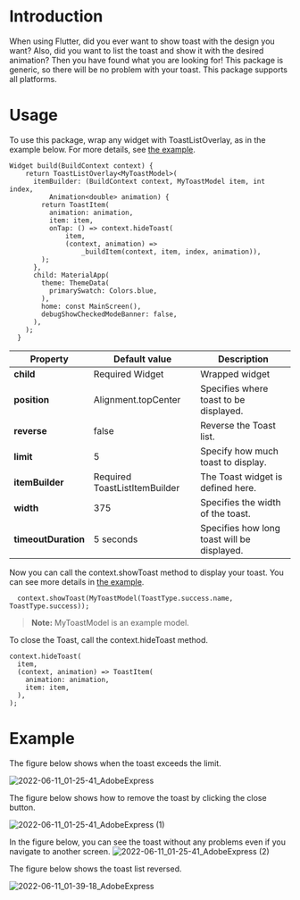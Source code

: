#  Introduction

When using Flutter, did you ever want to show toast with the design you want? Also, did you want to list the toast and show it with the desired animation? Then you have found what you are looking for!
This package is generic, so there will be no problem with your toast.
This package supports all platforms.

#  Usage

To use this package, wrap any widget with ToastListOverlay, as in the example below. For more details, see [the example](https://github.com/bataa07/animated_toast_list/blob/develop/example/lib/sample_app.dart).
```
Widget build(BuildContext context) {
    return ToastListOverlay<MyToastModel>(
      itemBuilder: (BuildContext context, MyToastModel item, int index,
          Animation<double> animation) {
        return ToastItem(
          animation: animation,
          item: item,
          onTap: () => context.hideToast(
              item,
              (context, animation) =>
                  _buildItem(context, item, index, animation)),
        );
      },
      child: MaterialApp(
        theme: ThemeData(
          primarySwatch: Colors.blue,
        ),
        home: const MainScreen(),
        debugShowCheckedModeBanner: false,
      ),
    );
  }
```
| **Property** | **Default value** | **Description** |
|---|---|---|
| **child** | Required Widget | Wrapped widget |
| **position** | Alignment.topCenter | Specifies where toast to be displayed. |
| **reverse** | false | Reverse the Toast list. |
| **limit** | 5 | Specify how much toast to display. |
| **itemBuilder** | Required ToastListItemBuilder<T> | The Toast widget is defined here. |
| **width** | 375 | Specifies the width of the toast. |
| **timeoutDuration** | 5 seconds | Specifies how long toast will be displayed. |
  
Now you can call the context.showToast method to display your toast. You can see more details in [the example](https://github.com/bataa07/animated_toast_list/blob/develop/example/lib/main_screen.dart).
```
  context.showToast(MyToastModel(ToastType.success.name, ToastType.success));
```
> **Note:** MyToastModel is an example model.

To close the Toast, call the context.hideToast method.
```
context.hideToast(
  item,
  (context, animation) => ToastItem(
    animation: animation,
    item: item,
  ),
);
```

#  Example
  
The figure below shows when the toast exceeds the limit. 
  
![2022-06-11_01-25-41_AdobeExpress](https://user-images.githubusercontent.com/89500759/173130420-087d0f0c-6329-4aba-8080-9d714de631b4.gif)

The figure below shows how to remove the toast by clicking the close button.

![2022-06-11_01-25-41_AdobeExpress (1)](https://user-images.githubusercontent.com/89500759/173130435-0fdf874c-9436-40aa-87fc-b8bf714b524e.gif)

In the figure below, you can see the toast without any problems even if you navigate to another screen.
![2022-06-11_01-25-41_AdobeExpress (2)](https://user-images.githubusercontent.com/89500759/173130457-e0111ce9-b8e3-4358-816c-dcd8881abd68.gif)
  
The figure below shows the toast list reversed.
  
![2022-06-11_01-39-18_AdobeExpress](https://user-images.githubusercontent.com/89500759/173130469-906e485c-c884-4d58-b893-eac6751ebb08.gif)
  



